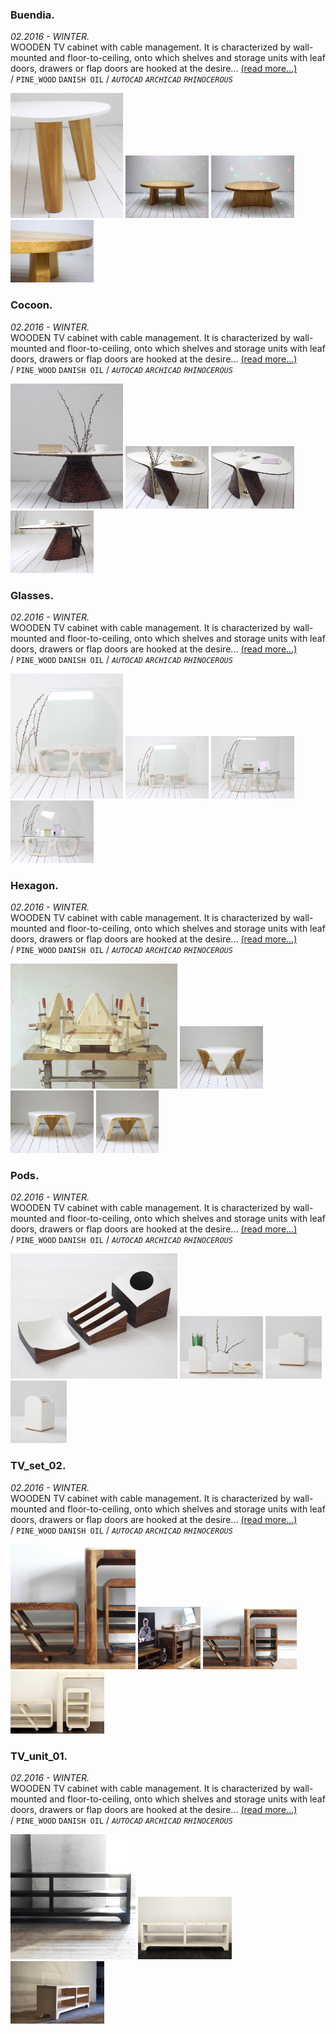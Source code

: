 
### Buendia.  
_02.2016 - WINTER._  
WOODEN TV cabinet with cable management. It is characterized by wall-mounted and floor-to-ceiling, onto which shelves and storage units with leaf doors, drawers or flap doors are hooked at the desire... [(read more...)](https://ewwgene.github.io/projects/Buendia)  
/
`PINE_WOOD` `DANISH OIL` 
/
_`AUTOCAD`_ _`ARCHICAD`_ _`RHINOCEROUS`_ 

<a href="https://ewwgene.github.io/projects/Buendia"><img src="/projects/Buendia/000.jpg" height="200"></a> <a href="https://ewwgene.github.io/projects/Buendia"><img src="/projects/Buendia/img_buen_01.jpg" height="100"></a> <a href="https://ewwgene.github.io/projects/Buendia"><img src="/projects/Buendia/img_buen_02.jpg" height="100"></a> <a href="https://ewwgene.github.io/projects/Buendia"><img src="/projects/Buendia/img_buen_03.jpg" height="100"></a> 

### Cocoon.  
_02.2016 - WINTER._  
WOODEN TV cabinet with cable management. It is characterized by wall-mounted and floor-to-ceiling, onto which shelves and storage units with leaf doors, drawers or flap doors are hooked at the desire... [(read more...)](https://ewwgene.github.io/projects/Cocoon)  
/
`PINE_WOOD` `DANISH OIL` 
/
_`AUTOCAD`_ _`ARCHICAD`_ _`RHINOCEROUS`_ 

<a href="https://ewwgene.github.io/projects/Cocoon"><img src="/projects/Cocoon/000.jpg" height="200"></a> <a href="https://ewwgene.github.io/projects/Cocoon"><img src="/projects/Cocoon/001.jpg" height="100"></a> <a href="https://ewwgene.github.io/projects/Cocoon"><img src="/projects/Cocoon/002.jpg" height="100"></a> <a href="https://ewwgene.github.io/projects/Cocoon"><img src="/projects/Cocoon/003.jpg" height="100"></a> 

### Glasses.  
_02.2016 - WINTER._  
WOODEN TV cabinet with cable management. It is characterized by wall-mounted and floor-to-ceiling, onto which shelves and storage units with leaf doors, drawers or flap doors are hooked at the desire... [(read more...)](https://ewwgene.github.io/projects/Glasses)  
/
`PINE_WOOD` `DANISH OIL` 
/
_`AUTOCAD`_ _`ARCHICAD`_ _`RHINOCEROUS`_ 

<a href="https://ewwgene.github.io/projects/Glasses"><img src="/projects/Glasses/000.jpg" height="200"></a> <a href="https://ewwgene.github.io/projects/Glasses"><img src="/projects/Glasses/001.jpg" height="100"></a> <a href="https://ewwgene.github.io/projects/Glasses"><img src="/projects/Glasses/002.jpg" height="100"></a> <a href="https://ewwgene.github.io/projects/Glasses"><img src="/projects/Glasses/003.jpg" height="100"></a> 

### Hexagon.  
_02.2016 - WINTER._  
WOODEN TV cabinet with cable management. It is characterized by wall-mounted and floor-to-ceiling, onto which shelves and storage units with leaf doors, drawers or flap doors are hooked at the desire... [(read more...)](https://ewwgene.github.io/projects/Hexagon)  
/
`PINE_WOOD` `DANISH OIL` 
/
_`AUTOCAD`_ _`ARCHICAD`_ _`RHINOCEROUS`_ 

<a href="https://ewwgene.github.io/projects/Hexagon"><img src="/projects/Hexagon/000.jpg" height="200"></a> <a href="https://ewwgene.github.io/projects/Hexagon"><img src="/projects/Hexagon/001.jpg" height="100"></a> <a href="https://ewwgene.github.io/projects/Hexagon"><img src="/projects/Hexagon/002.jpg" height="100"></a> <a href="https://ewwgene.github.io/projects/Hexagon"><img src="/projects/Hexagon/009.jpg" height="100"></a> 

### Pods.  
_02.2016 - WINTER._  
WOODEN TV cabinet with cable management. It is characterized by wall-mounted and floor-to-ceiling, onto which shelves and storage units with leaf doors, drawers or flap doors are hooked at the desire... [(read more...)](https://ewwgene.github.io/projects/Pods)  
/
`PINE_WOOD` `DANISH OIL` 
/
_`AUTOCAD`_ _`ARCHICAD`_ _`RHINOCEROUS`_ 

<a href="https://ewwgene.github.io/projects/Pods"><img src="/projects/Pods/000.jpg" height="200"></a> <a href="https://ewwgene.github.io/projects/Pods"><img src="/projects/Pods/img_pods1_01.jpg" height="100"></a> <a href="https://ewwgene.github.io/projects/Pods"><img src="/projects/Pods/img_pods1_02.jpg" height="100"></a> <a href="https://ewwgene.github.io/projects/Pods"><img src="/projects/Pods/img_pods1_03.jpg" height="100"></a> 

### TV_set_02.  
_02.2016 - WINTER._  
WOODEN TV cabinet with cable management. It is characterized by wall-mounted and floor-to-ceiling, onto which shelves and storage units with leaf doors, drawers or flap doors are hooked at the desire... [(read more...)](https://ewwgene.github.io/projects/TV_set_02)  
/
`PINE_WOOD` `DANISH OIL` 
/
_`AUTOCAD`_ _`ARCHICAD`_ _`RHINOCEROUS`_ 

<a href="https://ewwgene.github.io/projects/TV_set_02"><img src="/projects/TV_set_02/000.jpg" height="200"></a> <a href="https://ewwgene.github.io/projects/TV_set_02"><img src="/projects/TV_set_02/001.jpg" height="100"></a> <a href="https://ewwgene.github.io/projects/TV_set_02"><img src="/projects/TV_set_02/002.jpg" height="100"></a> <a href="https://ewwgene.github.io/projects/TV_set_02"><img src="/projects/TV_set_02/003.jpg" height="100"></a> 

### TV_unit_01.  
_02.2016 - WINTER._  
WOODEN TV cabinet with cable management. It is characterized by wall-mounted and floor-to-ceiling, onto which shelves and storage units with leaf doors, drawers or flap doors are hooked at the desire... [(read more...)](https://ewwgene.github.io/projects/TV_unit_01)  
/
`PINE_WOOD` `DANISH OIL` 
/
_`AUTOCAD`_ _`ARCHICAD`_ _`RHINOCEROUS`_ 

<a href="https://ewwgene.github.io/projects/TV_unit_01"><img src="/projects/TV_unit_01/000.jpg" height="200"></a> <a href="https://ewwgene.github.io/projects/TV_unit_01"><img src="/projects/TV_unit_01/002.jpg" height="100"></a> <a href="https://ewwgene.github.io/projects/TV_unit_01"><img src="/projects/TV_unit_01/003.jpg" height="100"></a> 
